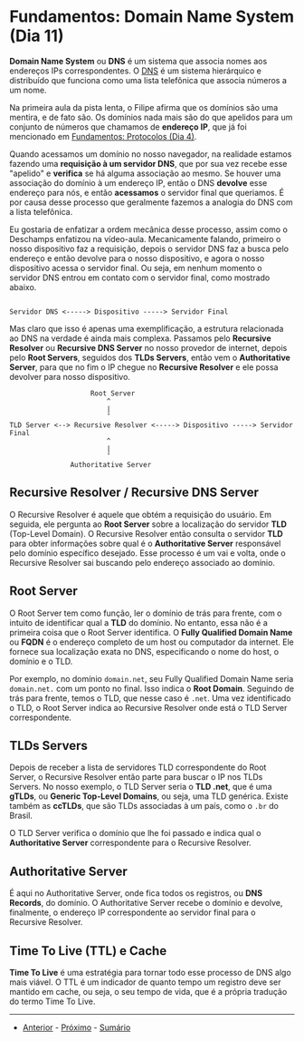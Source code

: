 # Fundamentos: Domain Name System (Dia 11)
**Domain Name System** ou **DNS** é um sistema que associa nomes aos endereços IPs correspondentes. O [DNS](https://developer.mozilla.org/en-US/docs/Learn/Common_questions/Web_mechanics/What_is_a_domain_name) é um sistema hierárquico e distribuído que funciona como uma lista telefônica que associa números a um nome.

Na primeira aula da pista lenta, o Filipe afirma que os domínios são uma mentira, e de fato são. Os domínios nada mais são do que apelidos para um conjunto de números que chamamos de **endereço IP**, que já foi mencionado em [Fundamentos: Protocolos (Dia 4)](/dias/dia4.md#internet-protocol).

Quando acessamos um domínio no nosso navegador, na realidade estamos fazendo uma **requisição à um servidor DNS**, que por sua vez recebe esse "apelido" e **verifica** se há alguma associação ao mesmo. Se houver uma associação do domínio à um endereço IP, então o DNS **devolve** esse endereço para nós, e então **acessamos** o servidor final que queriamos. É por causa desse processo que geralmente fazemos a analogia do DNS com a lista telefônica.

Eu gostaria de enfatizar a ordem mecânica desse processo, assim como o Deschamps enfatizou na vídeo-aula. Mecanicamente falando, primeiro o nosso dispositivo faz a requisição, depois o servidor DNS faz a busca pelo endereço e então devolve para o nosso dispositivo, e agora o nosso dispositivo acessa o servidor final. Ou seja, em nenhum momento o servidor DNS entrou em contato com o servidor final, como mostrado abaixo.
```

Servidor DNS <-----> Dispositivo -----> Servidor Final

```
Mas claro que isso é apenas uma exemplificação, a estrutura relacionada ao DNS na verdade é ainda mais complexa. Passamos pelo **Recursive Resolver** ou **Recursive DNS Server** no nosso provedor de internet, depois pelo **Root Servers**, seguidos dos **TLDs Servers**, então vem o **Authoritative Server**, para que no fim o IP chegue no **Recursive Resolver** e ele possa devolver para nosso dispositivo.
```
                    Root Server
                        ^
                        |
                        ˇ
TLD Server <--> Recursive Resolver <-----> Dispositivo -----> Servidor Final
                        ^
                        |
                        ˇ
               Authoritative Server
```

## Recursive Resolver / Recursive DNS Server
O Recursive Resolver é aquele que obtém a requisição do usuário. Em seguida, ele pergunta ao **Root Server** sobre a localização do servidor **TLD** (Top-Level Domain). O Recursive Resolver então consulta o servidor **TLD** para obter informações sobre qual é o **Authoritative Server** responsável pelo domínio específico desejado. Esse processo é um vai e volta, onde o Recursive Resolver sai buscando pelo endereço associado ao domínio.

## Root Server
O Root Server tem como função, ler o domínio de trás para frente, com o intuito de identificar qual a **TLD** do domínio. No entanto, essa não é a primeira coisa que o Root Server identifica. O **Fully Qualified Domain Name** ou **FQDN** é o endereço completo de um host ou computador da internet. Ele fornece sua localização exata no DNS, especificando o nome do host, o domínio e o TLD.

Por exemplo, no domínio `domain.net`, seu Fully Qualified Domain Name seria `domain.net.` com um ponto no final. Isso indica o **Root Domain**. Seguindo de trás para frente, temos o TLD, que nesse caso é `.net`. Uma vez identificado o TLD, o Root Server indica ao Recursive Resolver onde está o TLD Server correspondente.

## TLDs Servers
Depois de receber a lista de servidores TLD correspondente do Root Server, o Recursive Resolver então parte para buscar o IP nos TLDs Servers. No nosso exemplo, o TLD Server seria o **TLD .net**, que é uma **gTLDs**, ou **Generic Top-Level Domains**, ou seja, uma TLD genérica. Existe também as **ccTLDs**, que são TLDs associadas à um país, como o `.br` do Brasil.

O TLD Server verifica o domínio que lhe foi passado e indica qual o **Authoritative Server** correspondente para o Recursive Resolver.

## Authoritative Server
É aqui no Authoritative Server, onde fica todos os registros, ou **DNS Records**, do domínio. O Authoritative Server recebe o domínio e devolve, finalmente, o endereço IP correspondente ao servidor final para o Recursive Resolver.

## Time To Live (TTL) e Cache
**Time To Live** é uma estratégia para tornar todo esse processo de DNS algo mais viável. O TTL é um indicador de quanto tempo um registro deve ser mantido em cache, ou seja, o seu tempo de vida, que é a própria tradução do termo Time To Live.

---

- [Anterior](/dias/dia10.md) - [Próximo](/dias/dia12.md) - [Sumário](../README.md)
